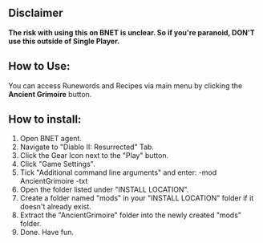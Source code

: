 ## Disclaimer
**The risk with using this on BNET is unclear. So if you're paranoid, DON'T use this outside of Single Player.**

## How to Use:
You can access Runewords and Recipes via main menu by clicking the **Ancient Grimoire** button.
## How to install:
1. Open BNET agent.
2. Navigate to "Diablo II: Resurrected" Tab.
3. Click the Gear Icon next to the "Play" button.
4. Click "Game Settings".
5. Tick "Additional command line arguments" and enter: -mod AncientGrimoire -txt
6. Open the folder listed under "INSTALL LOCATION".
7. Create a folder named "mods" in your "INSTALL LOCATION" folder if it doesn't already exist.
8. Extract the "AncientGrimoire" folder into the newly created "mods" folder.
9. Done. Have fun.

